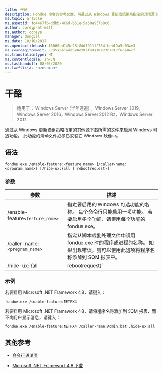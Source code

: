 ```yaml
---
title: 干酪
description: Fondue 命令的参考文章，可通过从 Windows 更新或组策略指定的其他源下载所需文件来启用 Windows 可选功能。
ms.topic: article
ms.assetid: fc4467f6-ddbb-4d6d-b51e-5a50a957b8c0
author: coreyp-at-msft
ms.author: coreyp
manager: dongill
ms.date: 10/16/2017
ms.openlocfilehash: 16660ed745c28f84d7911f9784fbeb19a5c03ae3
ms.sourcegitcommit: 53d526bfeddb89d28af44210a23ba417f6ce0ecf
ms.translationtype: MT
ms.contentlocale: zh-CN
ms.lasthandoff: 08/06/2020
ms.locfileid: "87890189"
---
```

# <a name="fondue"></a>干酪

> 适用于： Windows Server (半年通道) ，Windows Server 2019，Windows Server 2016，Windows Server 2012 R2，Windows Server 2012

通过从 Windows 更新或组策略指定的其他源下载所需的文件来启用 Windows 可选功能。 此功能的清单文件必须已安装在 Windows 映像中。

## <a name="syntax"></a>语法

```
fondue.exe /enable-feature:<feature_name> [/caller-name:<program_name>] [/hide-ux:{all | rebootrequest}]
```

### <a name="parameters"></a>参数

| 参数 | 描述 |
| --------- | ----------- |
| /enable-feature`<feature_name>` | 指定要启用的 Windows 可选功能的名称。 每个命令行只能启用一项功能。 若要启用多个功能，请使用每个功能的 fondue.exe。 |
| /caller-name:`<program_name>` | 指定从脚本或批处理文件中调用 fondue.exe 时的程序或进程的名称。 如果出现错误，则可以使用此选项将程序名称添加到 SQM 报表中。 |
| /hide-ux:`{all | rebootrequest}` | 使用 "**全部**" 可向用户隐藏所有消息，包括访问 Windows 更新的进度和权限请求。 如果权限是必需的，则操作将失败。<p>使用**rebootrequest**仅隐藏要求重新启动计算机的权限的用户消息。 如果你有控制重新启动请求的脚本，请使用此选项。 |

### <a name="examples"></a>示例

若要启用 Microsoft .NET Framework 4.8，请键入：

```
fondue.exe /enable-feature:NETFX4
```

若要启用 Microsoft .NET Framework 4.8，请将程序名称添加到 SQM 报表，而不向用户显示消息，请键入：

```
fondue.exe /enable-feature:NETFX4 /caller-name:Admin.bat /hide-ux:all
```

## <a name="additional-references"></a>其他参考

- [命令行语法项](command-line-syntax-key.md)

- [Microsoft .NET Framework 4.8 下载](https://dotnet.microsoft.com/download/dotnet-framework/net48)
